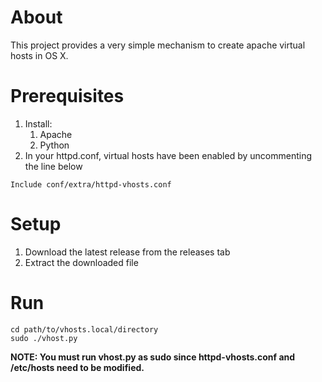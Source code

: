 
About
===============
This project provides a very simple mechanism to create apache virtual hosts in OS X. 

Prerequisites
================

1. Install:
	1. Apache
	2. Python
2. In your httpd.conf, virtual hosts have been enabled by uncommenting the line below

````
Include conf/extra/httpd-vhosts.conf
````

Setup
======
1. Download the latest release from the releases tab
2. Extract the downloaded file

Run
=======

````
cd path/to/vhosts.local/directory
sudo ./vhost.py
````
**NOTE: You must run vhost.py as sudo since httpd-vhosts.conf and /etc/hosts need to be modified.**
